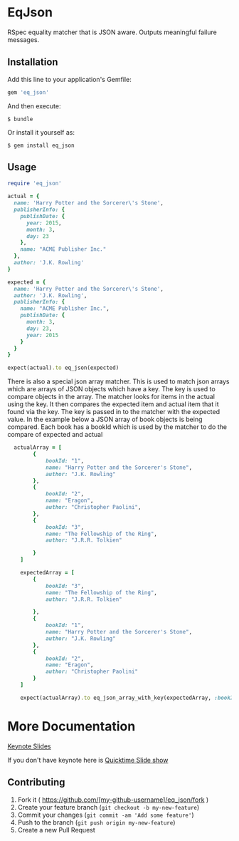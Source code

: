 # EqJson

<!-- [![Build Status](https://travis-ci.org/jadekler/eq_wo_order.svg?branch=master)](https://travis-ci.org/jadekler/eq_wo_order) -->

RSpec equality matcher that is JSON aware.  Outputs meaningful failure messages.


## Installation

Add this line to your application's Gemfile:

```ruby
gem 'eq_json'
```

And then execute:

```
$ bundle
```

Or install it yourself as:

```
$ gem install eq_json
```

## Usage

```ruby
require 'eq_json'

actual = {
  name: 'Harry Potter and the Sorcerer\'s Stone',
  publisherInfo: {
    publishDate: {
      year: 2015,
      month: 3,
      day: 23
    },
    name: "ACME Publisher Inc."
  },
  author: 'J.K. Rowling'
}

expected = {
  name: 'Harry Potter and the Sorcerer\'s Stone',
  author: 'J.K. Rowling',
  publisherInfo: {
    name: "ACME Publisher Inc.",
    publishDate: {
      month: 3,
      day: 23,
      year: 2015
    }
  }
}

expect(actual).to eq_json(expected)
```

There is also a special json array matcher.  This is used to match json arrays which are arrays of JSON
objects which have a key.  The key is used to compare objects in the array.  The matcher looks for items in
the actual using the key.  It then compares the expected item and actual item that it found via the key.
  The key is passed in to the matcher with the expected value.  In the example
below a JSON array of book objects is being compared.  Each book has a bookId which is used by the matcher to
do the compare of expected and actual
```ruby
  actualArray = [
        {
            bookId: "1",
            name: "Harry Potter and the Sorcerer's Stone",
            author: "J.K. Rowling"
        },
        {
            bookId: "2",
            name: "Eragon",
            author: "Christopher Paolini",
        },
        {
            bookId: "3",
            name: "The Fellowship of the Ring",
            author: "J.R.R. Tolkien"

        }
    ]

    expectedArray = [
        {
            bookId: "3",
            name: "The Fellowship of the Ring",
            author: "J.R.R. Tolkien"

        },
        {
            bookId: "1",
            name: "Harry Potter and the Sorcerer's Stone",
            author: "J.K. Rowling"
        },
        {
            bookId: "2",
            name: "Eragon",
            author: "Christopher Paolini"
        }
    ]

    expect(actualArray).to eq_json_array_with_key(expectedArray, :bookId)

```

# More Documentation
[Keynote Slides](https://github.com/davidmrhodes/eq_json/blob/master/doc/eqJsonPresentation.key)

If you don't have keynote here is
[Quicktime Slide show](https://github.com/davidmrhodes/eq_json/blob/master/doc/eqJsonPresentation.m4v)

## Contributing

1. Fork it ( https://github.com/[my-github-username]/eq_json/fork )
2. Create your feature branch (`git checkout -b my-new-feature`)
3. Commit your changes (`git commit -am 'Add some feature'`)
4. Push to the branch (`git push origin my-new-feature`)
5. Create a new Pull Request
